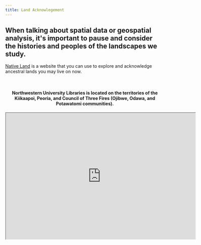 ```yaml
---
title: Land Acknowlegement
---
```


## When talking about spatial data or geospatial analysis, it's important to pause and consider the histories and peoples of the landscapes we study. 

[Native Land](https://native-land.ca/) is a website that you can use to explore and acknowledge ancestral lands you may live on now. 

<br>

<center><h4> Northwestern University Libraries is located on the territories of the Kiikaapoi, Peoria, and Council of Three Fires (Ojibwe, Odawa, and Potawatomi communities). </h4></center>

<center><iframe src="https://native-land.ca/api/embed/embed.html?maps=territories&amp;position=41.875830,-87.624541" width=600px height=400px></iframe></center>
